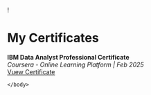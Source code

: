 !<!DOCTYPE html>
<html>
    <head>
        <meta charset="utf-8">
        <meta http-equiv="X-UA-Compatible" content="IE=edge">
        <title></title>
        <meta name="description" content="">
        <meta name="viewport" content="width=device-width, initial-scale=1">
        <link rel="stylesheet" href="">
    </head>
    <body>
        <h1>My Certificates</h1>
        <b>IBM Data Analyst Professional Certificate</b>
        <br>
        <i>Coursera - Online Learning Platform | Feb 2025</i>
        <br>
        <a href="http://" target="_blank" rel="noopener noreferrer">Vuew Certificate</a>

    </body>
</html>
